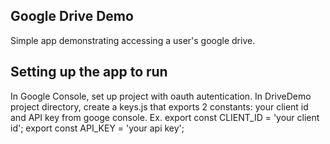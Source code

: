 ## Google Drive Demo
Simple app demonstrating accessing a user's google drive.

## Setting up the app to run
In Google Console, set up project with oauth autentication.
In DriveDemo project directory, create a keys.js that exports 2 constants: your client id and API key from googe console. Ex.
    export const CLIENT_ID = 'your client id'; 
    export const API_KEY = 'your api key';


